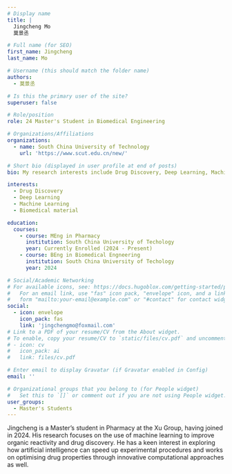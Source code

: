 ```yaml
---
# Display name
title: |
  Jingcheng Mo
  莫景丞

# Full name (for SEO)
first_name: Jingcheng
last_name: Mo

# Username (this should match the folder name)
authors:
  - 莫景丞

# Is this the primary user of the site?
superuser: false

# Role/position
role: 24 Master's Student in Biomedical Engineering

# Organizations/Affiliations
organizations:
  - name: South China University of Technology
    url: 'https://www.scut.edu.cn/new/'

# Short bio (displayed in user profile at end of posts)
bio: My research interests include Drug Discovery, Deep Learning, Machine Learning, Biomedical material.

interests:
  - Drug Discovery
  - Deep Learning
  - Machine Learning
  - Biomedical material

education:
  courses:
    - course: MEng in Pharmacy
      institution: South China University of Techology
      year: Currently Enrolled (2024 - Present)
    - course: BEng in Biomedical Engneering
      institution: South China University of Techology
      year: 2024

# Social/Academic Networking
# For available icons, see: https://docs.hugoblox.com/getting-started/page-builder/#icons
#   For an email link, use "fas" icon pack, "envelope" icon, and a link in the
#   form "mailto:your-email@example.com" or "#contact" for contact widget.
social:
  - icon: envelope
    icon_pack: fas
    link: 'jingchengmo@foxmail.com'
# Link to a PDF of your resume/CV from the About widget.
# To enable, copy your resume/CV to `static/files/cv.pdf` and uncomment the lines below.
# - icon: cv
#   icon_pack: ai
#   link: files/cv.pdf

# Enter email to display Gravatar (if Gravatar enabled in Config)
email: ''

# Organizational groups that you belong to (for People widget)
#   Set this to `[]` or comment out if you are not using People widget.
user_groups:
  - Master's Students
---
```


Jingcheng is a Master’s student in Pharmacy at the Xu Group, having joined in 2024. His research focuses on the use of machine learning to improve organic reactivity and drug discovery. He has a keen interest in exploring how artificial intelligence can speed up experimental procedures and works on optimising drug properties through innovative computational approaches as well.